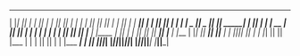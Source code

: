 __   __  ___   _______  __   __  _______  ___        ___      _______  _______  _______  _______ 
|  |_|  ||   | |       ||  | |  ||       ||   |      |   |    |       ||       ||       ||       |
|       ||   | |    ___||  | |  ||    ___||   |      |   |    |   _   ||    _  ||    ___||  _____|
|       ||   | |   | __ |  |_|  ||   |___ |   |      |   |    |  | |  ||   |_| ||   |___ | |_____ 
|       ||   | |   ||  ||       ||    ___||   |___   |   |___ |  |_|  ||    ___||    ___||_____  |
| ||_|| ||   | |   |_| ||       ||   |___ |       |  |       ||       ||   |    |   |___  _____| |
|_|   |_||___| |_______||_______||_______||_______|  |_______||_______||___|    |_______||_______|